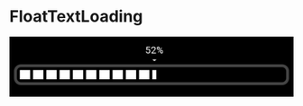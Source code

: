 # FloatTextLoading

![Demo Image](https://github.com/ngtien137/FloatTextLoading/blob/master/images/demo.png)
